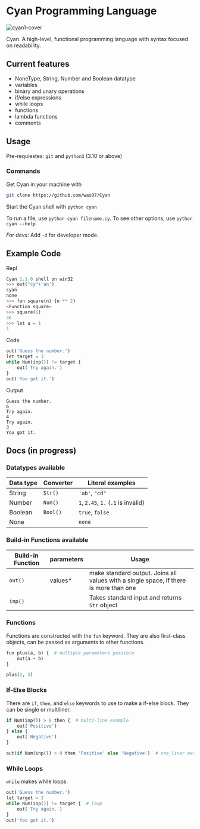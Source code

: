 # Cyan Programming Language
![cyan1-cover](https://user-images.githubusercontent.com/93242673/186955621-f0f9f58d-fdbc-40eb-8e32-ba558f3d2dd4.png)

Cyan. A high-level, functional programming language with syntax focused on readability.

## Current features

- NoneType, String, Number and Boolean datatype
- variables
- binary and unary operations
- if/else expressions
- while loops
- functions
- lambda functions
- comments

## Usage

Pre-requiestes: `git` and `python3` (3.10 or above)

### Commands

Get Cyan in your machine with
```bash
git clone https://github.com/was07/Cyan
```
Start the Cyan shell with `python cyan`

To run a file, use `python cyan filename.cy`. To see other options, use `python cyan --help`

*For devs:* Add `-d` for developer mode.

## Example Code

Repl
```py
Cyan 1.1.0 shell on win32
>>> out("cy"+'an')
cyan
none
>>> fun square(n) {n ** 2}
<Function square>
>>> square(6)
36
>>> let a = 1
1
```

Code
```py
out('Guess the number.')
let target = 3
while Num(inp()) != target {
    out('Try again.')
}
out('You got it.')
```
Output
```
Guess the number.
6
Try again.
4
Try again.
3
You got it.
```

## Docs (in progress)

### Datatypes available

| Data type | Converter   | Literal examples                             |
|-----------|-------------|--------------------------------------|
| String    | `Str()`     | `'ab'`, `"cd"`                       |
| Number    | `Num()`     | `1`, `2.45`, `1.` (`.1` is invalid)  |
| Boolean   | `Bool()`    | `true`, `false`                      |
| None      |             | `none`                               |

### Build-in Functions available

| Build-in Function | parameters | Usage                                                                                |
|-------------------|------------|--------------------------------------------------------------------------------------|
| `out()`           | values*    | make standard output. Joins all values with a single space, if there is more than one |
| `inp()`           |            | Takes standard input and returns `Str` object                                        |

### Functions

Functions are constructed with the `fun` keyword. They are also first-class objects, can be passed as arguments to other functions.
```py
fun plus(a, b) {  # multiple parameters possible
    out(a + b)
}

plus(2, 3)
```

### If-Else Blocks

There are `if`, `then`, and `else` keywords to use to make a if-else block. They can be single or multiliner.

```py
if Num(inp()) > 0 then {  # multi-line example
    out('Positive')
} else {
    out('Negative')
}
```

```py
out(if Num(inp()) > 0 then 'Positive' else 'Negative')  # one_liner example
```

### While Loops

`while` makes while loops.

```py
out('Guess the number.')
let target = 3
while Num(inp()) != target {  # loop
    out('Try again.')
}
out('You got it.')
```
